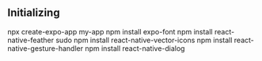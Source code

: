## Initializing

npx create-expo-app my-app
npm install expo-font
npm install react-native-feather
sudo npm install react-native-vector-icons
npm install react-native-gesture-handler
npm install react-native-dialog
